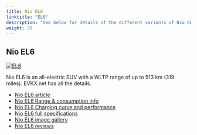 ```yaml
---
title: Nio EL6
linktitle: "EL6"
description: "See below for details of the different variants of Nio EL6"
weight: 30
---
```

## Nio EL6

<a href="/models/nio/el6/el6/"><img src="https://media.evkx.net/multimedia/models/nio/el6/el6/main_2_st.jpg" class="img-fluid" alt="EL6" ></a>

Nio EL6 is an all-electric SUV with a WLTP range of up to 513 km (319 miles). EVKX.net has all the details. 

- [Nio EL6 article](/models/nio/el6/el6/)
- [Nio EL6 Range & consumption info](/models/nio/el6/el6/rangeandconsumption)
- [Nio EL6 Charging curve and performance](/models/nio/el6/el6/chargingcurve)
- [Nio EL6 full specifications](/models/nio/el6/el6/specifications)
- [Nio EL6 image gallery](/models/nio/el6/el6/gallery)
- [Nio EL6 reviews](/models/nio/el6/el6/reviews)

